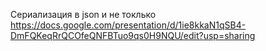 Сериализация в json и не токлько
https://docs.google.com/presentation/d/1ie8kkaN1qSB4-DmFQKeqRrQCOfeQNFBTuo9qs0H9NQU/edit?usp=sharing
